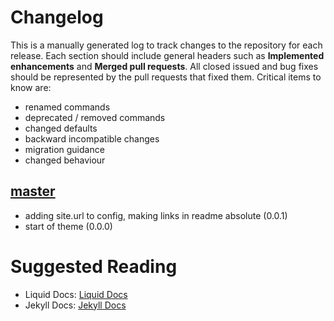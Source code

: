 # Changelog

This is a manually generated log to track changes to the repository for each release.
Each section should include general headers such as **Implemented enhancements**
and **Merged pull requests**. All closed issued and bug fixes should be
represented by the pull requests that fixed them.
Critical items to know are:

- renamed commands
- deprecated / removed commands
- changed defaults
- backward incompatible changes
- migration guidance
- changed behaviour

## [master](https://github.com/vsoch/docsy-jekyll/tree/master)

- adding site.url to config, making links in readme absolute (0.0.1)
- start of theme (0.0.0)

# Suggested Reading

- Liquid Docs: [Liquid Docs](https://shopify.github.io/liquid/)
- Jekyll Docs: [Jekyll Docs](https://jekyllrb.com/docs/)
